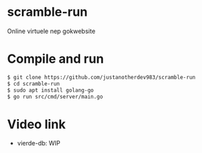 # scramble-run

Online virtuele nep gokwebsite

# Compile and run

```bash
$ git clone https://github.com/justanotherdev983/scramble-run
$ cd scramble-run
$ sudo apt install golang-go
$ go run src/cmd/server/main.go
```
# Video link
-   vierde-db: WIP